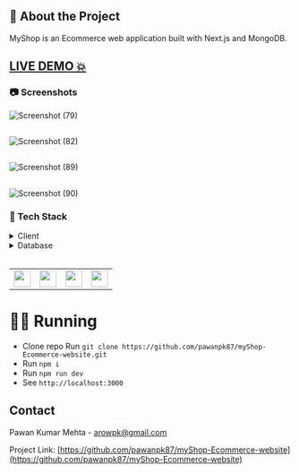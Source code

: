 ## :star2: About the Project
MyShop is an Ecommerce web application built with Next.js and MongoDB.

## <a href="https://my-shop-ecommerce-website-gfpenuezh-pawanpk87.vercel.app/" target="_blank">LIVE DEMO 💥</a>
   
<!-- Screenshots -->

### :camera: Screenshots

![Screenshot (79)](https://user-images.githubusercontent.com/87040096/219966144-f29fe874-400c-44bd-8708-0026616c8c09.png)

##
![Screenshot (82)](https://user-images.githubusercontent.com/87040096/219966155-35a608b3-0c48-447b-b86d-2f8c21e153cc.png)

##
![Screenshot (89)](https://user-images.githubusercontent.com/87040096/219966164-ec2ee88d-fce1-4004-a8bd-fb655523b8db.png)

##
![Screenshot (90)](https://user-images.githubusercontent.com/87040096/219966172-ca106a05-4eee-4a73-813a-90b7ac8de21c.png)

### :space_invader: Tech Stack

<details>
  <summary>Client</summary>
  <ul>
    <li><a href="https://nextjs.org/">Next.js</a></li>
    <li><a href="https://tailwindcss.com/">TailwindCSS</a></li>
  </ul>
</details>

<details>
<summary>Database</summary>
  <ul>
    <li><a href="https://www.mongodb.com/">MongoDB</a></li>
  </ul>
</details>
<br />

<table>
    <tr>
        <td>
<a href="#"><img src="https://user-images.githubusercontent.com/87040096/219964861-dfbad18b-7218-4347-9b8e-f233e1f23e55.png" alt="" width="30" height="30" /></a>
        </td>
        <td>
<a href="#"><img src="https://user-images.githubusercontent.com/87040096/219965241-cbf7d1cb-272a-4e32-b085-6104d64fded5.png" alt="" width="30" height="30" /></a>
        </td>
        <td>
<a href="#"><img src="https://user-images.githubusercontent.com/87040096/219964658-1e8a6ccf-ea9c-4253-b826-b095d0e3f947.png" alt="" width="30" height="30" /></a>
        </td>
        <td>
<a href="#"><img src="https://user-images.githubusercontent.com/87040096/219965413-c12fd00c-0139-4ea7-82bf-ee417530a1aa.png" alt="" width="30" height="30" /></a>
        </td>
    </tr>
</table>

# 🏃‍♀️ Running

-   Clone repo Run `git clone https://github.com/pawanpk87/myShop-Ecommerce-website.git`
-   Run `npm i`
-   Run `npm run dev`
-   See `http://localhost:3000`


<!-- CONTACT -->
## Contact

Pawan Kumar Mehta - arowpk@gmail.com

Project Link: [https://github.com/pawanpk87/myShop-Ecommerce-website](https://github.com/pawanpk87/myShop-Ecommerce-website)
